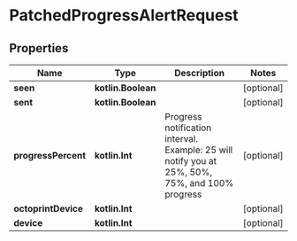 
# PatchedProgressAlertRequest

## Properties
Name | Type | Description | Notes
------------ | ------------- | ------------- | -------------
**seen** | **kotlin.Boolean** |  |  [optional]
**sent** | **kotlin.Boolean** |  |  [optional]
**progressPercent** | **kotlin.Int** | Progress notification interval. Example: 25 will notify you at 25%, 50%, 75%, and 100% progress |  [optional]
**octoprintDevice** | **kotlin.Int** |  |  [optional]
**device** | **kotlin.Int** |  |  [optional]



